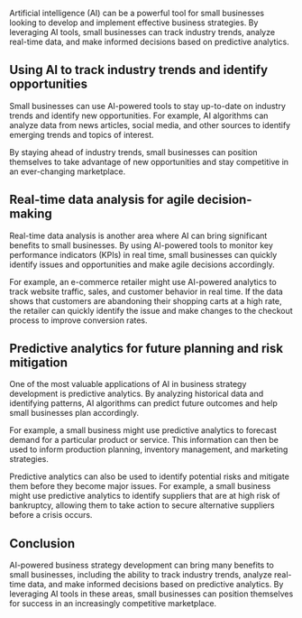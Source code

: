 

Artificial intelligence (AI) can be a powerful tool for small businesses looking to develop and implement effective business strategies. By leveraging AI tools, small businesses can track industry trends, analyze real-time data, and make informed decisions based on predictive analytics.

Using AI to track industry trends and identify opportunities
------------------------------------------------------------

Small businesses can use AI-powered tools to stay up-to-date on industry trends and identify new opportunities. For example, AI algorithms can analyze data from news articles, social media, and other sources to identify emerging trends and topics of interest.

By staying ahead of industry trends, small businesses can position themselves to take advantage of new opportunities and stay competitive in an ever-changing marketplace.

Real-time data analysis for agile decision-making
-------------------------------------------------

Real-time data analysis is another area where AI can bring significant benefits to small businesses. By using AI-powered tools to monitor key performance indicators (KPIs) in real time, small businesses can quickly identify issues and opportunities and make agile decisions accordingly.

For example, an e-commerce retailer might use AI-powered analytics to track website traffic, sales, and customer behavior in real time. If the data shows that customers are abandoning their shopping carts at a high rate, the retailer can quickly identify the issue and make changes to the checkout process to improve conversion rates.

Predictive analytics for future planning and risk mitigation
------------------------------------------------------------

One of the most valuable applications of AI in business strategy development is predictive analytics. By analyzing historical data and identifying patterns, AI algorithms can predict future outcomes and help small businesses plan accordingly.

For example, a small business might use predictive analytics to forecast demand for a particular product or service. This information can then be used to inform production planning, inventory management, and marketing strategies.

Predictive analytics can also be used to identify potential risks and mitigate them before they become major issues. For example, a small business might use predictive analytics to identify suppliers that are at high risk of bankruptcy, allowing them to take action to secure alternative suppliers before a crisis occurs.

Conclusion
----------

AI-powered business strategy development can bring many benefits to small businesses, including the ability to track industry trends, analyze real-time data, and make informed decisions based on predictive analytics. By leveraging AI tools in these areas, small businesses can position themselves for success in an increasingly competitive marketplace.

